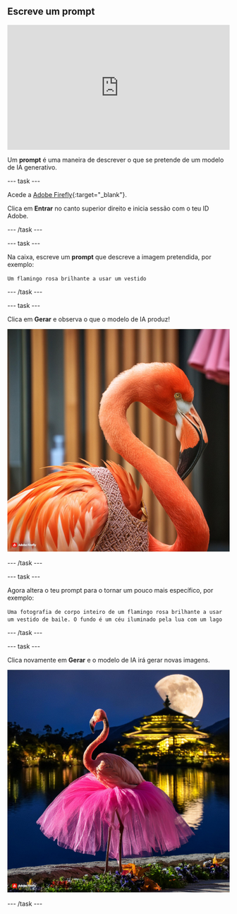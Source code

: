 ## Escreve um prompt

<html>
  <div style="position: relative; overflow: hidden; padding-top: 56.25%;">
    <iframe style="position: absolute; top: 0; left: 0; right: 0; width: 100%; height: 100%; border: none;" src="https://www.youtube.com/embed/vzOceje1rH4?rel=0&cc_load_policy=1" allowfullscreen allow="accelerometer; autoplay; clipboard-write; encrypted-media; gyroscope; picture-in-picture; web-share"></iframe>
  </div>
</html>

Um **prompt** é uma maneira de descrever o que se pretende de um modelo de IA generativo.

\--- task ---

Acede a [Adobe Firefly](https://firefly.adobe.com/){:target="_blank"}.

Clica em **Entrar** no canto superior direito e inicia sessão com o teu ID Adobe.

\--- /task ---

\--- task ---

Na caixa, escreve um **prompt** que descreve a imagem pretendida, por exemplo:

`Um flamingo rosa brilhante a usar um vestido`

\--- /task ---

\--- task ---

Clica em **Gerar** e observa o que o modelo de IA produz!

![Uma imagem gerada por IA de um flamingo rosa brilhante a usar um vestido.](images/flamingo1a.jpg)

\--- /task ---

\--- task ---

Agora altera o teu prompt para o tornar um pouco mais específico, por exemplo:

`Uma fotografia de corpo inteiro de um flamingo rosa brilhante a usar um vestido de baile. O fundo é um céu iluminado pela lua com um lago`

\--- /task ---

\--- task ---

Clica novamente em **Gerar** e o modelo de IA irá gerar novas imagens.

![Uma imagem gerada por IA de um flamingo a usar um vestido de baile.](images/flamingo2a.jpg)

\--- /task ---
